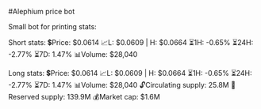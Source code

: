 #Alephium price bot

Small bot for printing stats:

Short stats:
💲Price: $0.0614
📈L: $0.0609 | H: $0.0664
⏳1H: -0.65%
⏳24H: -2.77%
⏳7D: 1.47%
📊Volume: $28,040

Long stats:
💲Price: $0.0614
📈L: $0.0609 | H: $0.0664
⏳1H: -0.65%
⏳24H: -2.77%
⏳7D: 1.47%
📊Volume: $28,040
🔓Circulating supply: 25.8M
🔐Reserved supply: 139.9M
💰Market cap: $1.6M

